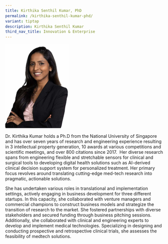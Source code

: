 ```yaml
---
title: Kirthika Senthil Kumar, PhD
permalink: /kirthika-senthil-kumar-phd/
variant: tiptap
description: Kirthika Senthil Kumar
third_nav_title: Innovation & Enterprise
---
```

<p></p>
<div class="isomer-image-wrapper">
<img style="width: 40%;" height="auto" width="100%" alt="Kirthika Senthil Kumar" src="/images/About/Our Team/Innovation and Enterprise/Kirthika_Bio.jpg">
</div>
<p></p>
<p>Dr. Kirthika Kumar holds a Ph.D from the National University of Singapore
and has over seven years of research and engineering experience resulting
in 3 intellectual property generation, 10 awards at various competitions
and scientific meetings, and over 800 citations since 2017.&nbsp; Her diverse
research spans from engineering flexible and stretchable sensors for clinical
and surgical tools to developing digital health solutions such as AI-derived
clinical decision support system for personalized treatment. Her primary
focus revolves around translating cutting-edge med-tech research into pragmatic,
actionable solutions.</p>
<p></p>
<p>She has undertaken various roles in translational and implementation settings,
actively engaging in business development for three different startups.
In this capacity, she collaborated with venture managers and commercial
champions to construct business models and strategize the transition of
research to the market. She fostered partnerships with diverse stakeholders
and secured funding through business pitching sessions. Additionally, she
collaborated with clinical and engineering experts to develop and implement
medical technologies. Specializing in designing and conducting prospective
and retrospective clinical trials, she assesses the feasibility of medtech
solutions.</p>